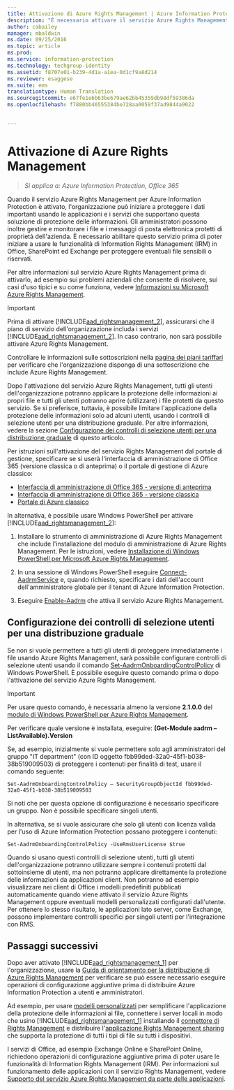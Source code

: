 ```yaml
---
title: Attivazione di Azure Rights Management | Azure Information Protection
description: "È necessario attivare il servizio Azure Rights Management prima che l'organizzazione possa iniziare a proteggere i documenti e i messaggi di posta elettronica usando le applicazioni e i servizi che supportano questa soluzione di protezione delle informazioni."
author: cabailey
manager: mbaldwin
ms.date: 09/25/2016
ms.topic: article
ms.prod: 
ms.service: information-protection
ms.technology: techgroup-identity
ms.assetid: f8707e01-b239-4d1a-a1ea-0d1cf9a8d214
ms.reviewer: esaggese
ms.suite: ems
translationtype: Human Translation
ms.sourcegitcommit: e67fe1e6b63be679ae62bb45359db98df59386da
ms.openlocfilehash: f7880bb46555384be728aa0059f37ad9844a9022


---
```


# Attivazione di Azure Rights Management

>*Si applica a: Azure Information Protection, Office 365*

Quando il servizio Azure Rights Management per Azure Information Protection è attivato, l'organizzazione può iniziare a proteggere i dati importanti usando le applicazioni e i servizi che supportano questa soluzione di protezione delle informazioni. Gli amministratori possono inoltre gestire e monitorare i file e i messaggi di posta elettronica protetti di proprietà dell'azienda. È necessario abilitare questo servizio prima di poter iniziare a usare le funzionalità di Information Rights Management (IRM) in Office, SharePoint ed Exchange per proteggere eventuali file sensibili o riservati.

Per altre informazioni sul servizio Azure Rights Management prima di attivarlo, ad esempio sui problemi aziendali che consente di risolvere, sui casi d'uso tipici e su come funziona, vedere [Informazioni su Microsoft Azure Rights Management](../understand-explore/what-is-azure-rms.md).

> [!IMPORTANT]
> Prima di attivare [!INCLUDE[aad_rightsmanagement_2](../includes/aad_rightsmanagement_2_md.md)], assicurarsi che il piano di servizio dell'organizzazione includa i servizi [!INCLUDE[aad_rightsmanagement_2](../includes/aad_rightsmanagement_2_md.md)]. In caso contrario, non sarà possibile attivare Azure Rights Management.
>
> Controllare le informazioni sulle sottoscrizioni nella [pagina dei piani tariffari](https://go.microsoft.com/fwlink/?LinkId=827589) per verificare che l'organizzazione disponga di una sottoscrizione che include Azure Rights Management.

Dopo l'attivazione del servizio Azure Rights Management, tutti gli utenti dell'organizzazione potranno applicare la protezione delle informazioni ai propri file e tutti gli utenti potranno aprire (utilizzare) i file protetti da questo servizio. Se si preferisce, tuttavia, è possibile limitare l'applicazione della protezione delle informazioni solo ad alcuni utenti, usando i controlli di selezione utenti per una distribuzione graduale. Per altre informazioni, vedere la sezione [Configurazione dei controlli di selezione utenti per una distribuzione graduale](#configuring-onboarding-controls-for-a-phased-deployment) di questo articolo.

Per istruzioni sull'attivazione del servizio Rights Management dal portale di gestione, specificare se si userà l'interfaccia di amministrazione di Office 365 (versione classica o di anteprima) o il portale di gestione di Azure classico:


- [Interfaccia di amministrazione di Office 365 - versione di anteprima](activate-office365-preview.md)
- [Interfaccia di amministrazione di Office 365 - versione classica](activate-office365-classic.md)
- [Portale di Azure classico](activate-azure-classic.md)

In alternativa, è possibile usare Windows PowerShell per attivare [!INCLUDE[aad_rightsmanagement_2](../includes/aad_rightsmanagement_2_md.md)]:

1. Installare lo strumento di amministrazione di Azure Rights Management che include l'installazione del modulo di amministrazione di Azure Rights Management. Per le istruzioni, vedere [Installazione di Windows PowerShell per Microsoft Azure Rights Management](../deploy-use/install-powershell.md).

2. In una sessione di Windows PowerShell eseguire [Connect-AadrmService](https://msdn.microsoft.com/library/windowsazure/dn629415.aspx) e, quando richiesto, specificare i dati dell'account dell'amministratore globale per il tenant di Azure Information Protection.

3. Eseguire [Enable-Aadrm](http://msdn.microsoft.com/library/windowsazure/dn629412.aspx) che attiva il servizio Azure Rights Management.

## Configurazione dei controlli di selezione utenti per una distribuzione graduale
Se non si vuole permettere a tutti gli utenti di proteggere immediatamente i file usando Azure Rights Management, sarà possibile configurare controlli di selezione utenti usando il comando [Set-AadrmOnboardingControlPolicy](http://msdn.microsoft.com/library/azure/dn857521.aspx) di Windows PowerShell. È possibile eseguire questo comando prima o dopo l'attivazione del servizio Azure Rights Management.

> [!IMPORTANT]
> Per usare questo comando, è necessaria almeno la versione **2.1.0.0** del [modulo di Windows PowerShell per Azure Rights Management](http://go.microsoft.com/fwlink/?LinkId=257721).
>
> Per verificare quale versione è installata, eseguire: **(Get-Module aadrm –ListAvailable).Version**

Se, ad esempio, inizialmente si vuole permettere solo agli amministratori del gruppo "IT department" (con ID oggetto fbb99ded-32a0-45f1-b038-38b519009503) di proteggere i contenuti per finalità di test, usare il comando seguente:

```
Set-AadrmOnboardingControlPolicy – SecurityGroupObjectId fbb99ded-32a0-45f1-b038-38b519009503
```
Si noti che per questa opzione di configurazione è necessario specificare un gruppo. Non è possibile specificare singoli utenti.

In alternativa, se si vuole assicurare che solo gli utenti con licenza valida per l'uso di Azure Information Protection possano proteggere i contenuti:

```
Set-AadrmOnboardingControlPolicy -UseRmsUserLicense $true
```
Quando si usano questi controlli di selezione utenti, tutti gli utenti dell'organizzazione potranno utilizzare sempre i contenuti protetti dal sottoinsieme di utenti, ma non potranno applicare direttamente la protezione delle informazioni da applicazioni client. Non potranno ad esempio visualizzare nei client di Office i modelli predefiniti pubblicati automaticamente quando viene attivato il servizio Azure Rights Management oppure eventuali modelli personalizzati configurati dall'utente.  Per ottenere lo stesso risultato, le applicazioni lato server, come Exchange, possono implementare controlli specifici per singoli utenti per l'integrazione con RMS.


## Passaggi successivi
Dopo aver attivato [!INCLUDE[aad_rightsmanagement_1](../includes/aad_rightsmanagement_1_md.md)] per l'organizzazione, usare la [Guida di orientamento per la distribuzione di Azure Rights Management](../plan-design/deployment-roadmap.md) per verificare se può essere necessario eseguire operazioni di configurazione aggiuntive prima di distribuire Azure Information Protection a utenti e amministratori. 

Ad esempio, per usare [modelli personalizzati](configure-custom-templates.md) per semplificare l'applicazione della protezione delle informazioni ai file, connettere i server locali in modo che usino [!INCLUDE[aad_rightsmanagement_1](../includes/aad_rightsmanagement_1_md.md)] installando il [connettore di Rights Management](deploy-rms-connector.md) e distribuire l'[applicazione Rights Management sharing](../rms-client/sharing-app-windows.md) che supporta la protezione di tutti i tipi di file su tutti i dispositivi. 

I servizi di Office, ad esempio Exchange Online e SharePoint Online, richiedono operazioni di configurazione aggiuntive prima di poter usare le funzionalità di Information Rights Management (IRM). Per informazioni sul funzionamento delle applicazioni con il servizio Rights Management, vedere [Supporto del servizio Azure Rights Management da parte delle applicazioni](../understand-explore/applications-support.md).




<!--HONumber=Sep16_HO4-->


